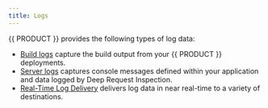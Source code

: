 ```yaml
---
title: Logs
---
```


{{ PRODUCT }} provides the following types of log data:

- [Build logs](/guides/logs/build_logs) capture the build output from your {{ PRODUCT }} deployments.
- [Server logs](/guides/logs/server_logs) captures console messages defined within your application and data logged by Deep Request Inspection.
- [Real-Time Log Delivery](/guides/logs/rtld) delivers log data in near real-time to a variety of destinations. 

